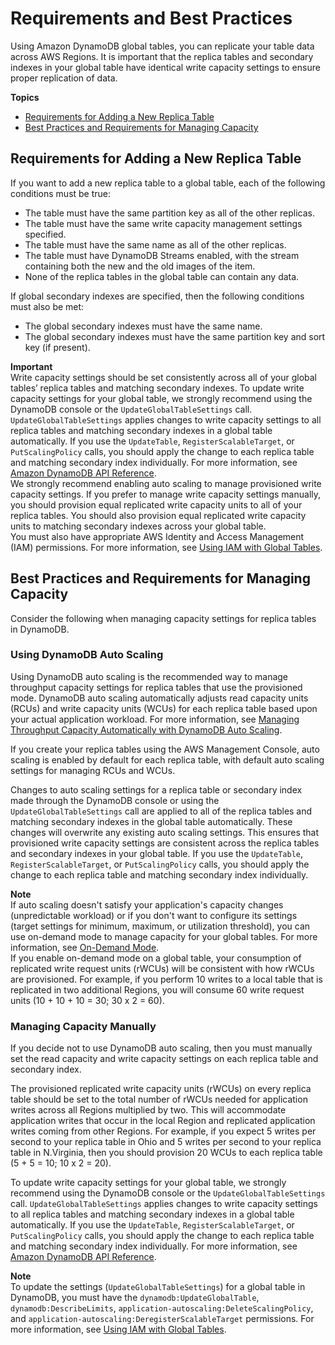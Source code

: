 # Requirements and Best Practices<a name="globaltables_reqs_bestpractices"></a>

Using Amazon DynamoDB global tables, you can replicate your table data across AWS Regions\. It is important that the replica tables and secondary indexes in your global table have identical write capacity settings to ensure proper replication of data\.

**Topics**
+ [Requirements for Adding a New Replica Table](#globaltables_reqs_bestpractices.requirements)
+ [Best Practices and Requirements for Managing Capacity](#globaltables_reqs_bestpractices.tables)

## Requirements for Adding a New Replica Table<a name="globaltables_reqs_bestpractices.requirements"></a>

If you want to add a new replica table to a global table, each of the following conditions must be true:
+ The table must have the same partition key as all of the other replicas\.
+ The table must have the same write capacity management settings specified\.
+ The table must have the same name as all of the other replicas\.
+ The table must have DynamoDB Streams enabled, with the stream containing both the new and the old images of the item\.
+ None of the replica tables in the global table can contain any data\.

 If global secondary indexes are specified, then the following conditions must also be met: 
+  The global secondary indexes must have the same name\. 
+  The global secondary indexes must have the same partition key and sort key \(if present\)\. 

**Important**  
 Write capacity settings should be set consistently across all of your global tables’ replica tables and matching secondary indexes\. To update write capacity settings for your global table, we strongly recommend using the DynamoDB console or the `UpdateGlobalTableSettings` call\. `UpdateGlobalTableSettings` applies changes to write capacity settings to all replica tables and matching secondary indexes in a global table automatically\. If you use the `UpdateTable`, `RegisterScalableTarget`, or `PutScalingPolicy` calls, you should apply the change to each replica table and matching secondary index individually\. For more information, see [Amazon DynamoDB API Reference](https://docs.aws.amazon.com/amazondynamodb/latest/APIReference/)\.   
We strongly recommend enabling auto scaling to manage provisioned write capacity settings\. If you prefer to manage write capacity settings manually, you should provision equal replicated write capacity units to all of your replica tables\. You should also provision equal replicated write capacity units to matching secondary indexes across your global table\.   
You must also have appropriate AWS Identity and Access Management \(IAM\) permissions\. For more information, see [Using IAM with Global Tables](gt_IAM.md)\.

## Best Practices and Requirements for Managing Capacity<a name="globaltables_reqs_bestpractices.tables"></a>

Consider the following when managing capacity settings for replica tables in DynamoDB\.

### Using DynamoDB Auto Scaling<a name="globaltables_reqs_bestpractices.tables.autoscaling"></a>

Using DynamoDB auto scaling is the recommended way to manage throughput capacity settings for replica tables that use the provisioned mode\. DynamoDB auto scaling automatically adjusts read capacity units \(RCUs\) and write capacity units \(WCUs\) for each replica table based upon your actual application workload\. For more information, see [Managing Throughput Capacity Automatically with DynamoDB Auto Scaling](AutoScaling.md)\.

If you create your replica tables using the AWS Management Console, auto scaling is enabled by default for each replica table, with default auto scaling settings for managing RCUs and WCUs\.

Changes to auto scaling settings for a replica table or secondary index made through the DynamoDB console or using the `UpdateGlobalTableSettings` call are applied to all of the replica tables and matching secondary indexes in the global table automatically\. These changes will overwrite any existing auto scaling settings\. This ensures that provisioned write capacity settings are consistent across the replica tables and secondary indexes in your global table\. If you use the `UpdateTable`, `RegisterScalableTarget`, or `PutScalingPolicy` calls, you should apply the change to each replica table and matching secondary index individually\. 

**Note**  
 If auto scaling doesn't satisfy your application's capacity changes \(unpredictable workload\) or if you don't want to configure its settings \(target settings for minimum, maximum, or utilization threshold\), you can use on\-demand mode to manage capacity for your global tables\. For more information, see [On\-Demand Mode](HowItWorks.ReadWriteCapacityMode.md#HowItWorks.OnDemand)\.   
If you enable on\-demand mode on a global table, your consumption of replicated write request units \(rWCUs\) will be consistent with how rWCUs are provisioned\. For example, if you perform 10 writes to a local table that is replicated in two additional Regions, you will consume 60 write request units \(10 \+ 10 \+ 10 = 30; 30 x 2 = 60\)\. 

### Managing Capacity Manually<a name="globaltables_reqs_bestpractices.tables.manual-capacity-management"></a>

If you decide not to use DynamoDB auto scaling, then you must manually set the read capacity and write capacity settings on each replica table and secondary index\.

The provisioned replicated write capacity units \(rWCUs\) on every replica table should be set to the total number of rWCUs needed for application writes across all Regions multiplied by two\. This will accommodate application writes that occur in the local Region and replicated application writes coming from other Regions\. For example, if you expect 5 writes per second to your replica table in Ohio and 5 writes per second to your replica table in N\.Virginia, then you should provision 20 WCUs to each replica table \(5 \+ 5 = 10; 10 x 2 = 20\)\.

 To update write capacity settings for your global table, we strongly recommend using the DynamoDB console or the `UpdateGlobalTableSettings` call\. `UpdateGlobalTableSettings` applies changes to write capacity settings to all replica tables and matching secondary indexes in a global table automatically\. If you use the `UpdateTable`, `RegisterScalableTarget`, or `PutScalingPolicy` calls, you should apply the change to each replica table and matching secondary index individually\. For more information, see [Amazon DynamoDB API Reference](https://docs.aws.amazon.com/amazondynamodb/latest/APIReference/)\. 

**Note**  
 To update the settings \(`UpdateGlobalTableSettings`\) for a global table in DynamoDB, you must have the `dynamodb:UpdateGlobalTable`, `dynamodb:DescribeLimits`, `application-autoscaling:DeleteScalingPolicy`, and `application-autoscaling:DeregisterScalableTarget` permissions\. For more information, see [Using IAM with Global Tables](gt_IAM.md)\. 